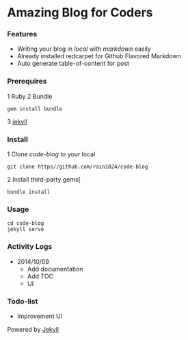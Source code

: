 # Amazing Blog for Coders

### Features

* Writing your blog in *local* with *markdown* easily
* Already installed redcarpet for Github Flavored Markdown
* Auto generate table-of-content for post

### Prerequires

1 Ruby
2 Bundle

```
gem install bundle
```

3 [jekyll](jekylllrb.com)

### Install

1 Clone *code-blog* to your local

```
git clone https//github.com/rain1024/code-blog
```

2 Install third-party gems[

```
bundle install
```

### Usage 

```
cd code-blog
jekyll serve
```

### Activity Logs

* 2014/10/09
	* Add documentation 
	* Add TOC
	* UI

### Todo-list 
* Improvement UI

Powered by [Jekyll](jekyllrb.com)
